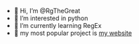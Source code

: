- 👋 Hi, I’m @RgTheGreat
- 👀 I’m interested in python 
- 🌱 I’m currently learning RegEx
- 💞️ my most popular project is <a href="http://saturated-cycle.000webhostapp.com/newwebsite/">my website</a>
<!---
RgTheGreat/RgTheGreat is a ✨ special ✨ repository because its `README.md` (this file) appears on your GitHub profile.
You can click the Preview link to take a look at your changes.
--->
